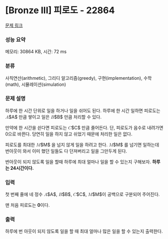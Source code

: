 # [Bronze III] 피로도 - 22864 

[문제 링크](https://www.acmicpc.net/problem/22864) 

### 성능 요약

메모리: 30864 KB, 시간: 72 ms

### 분류

사칙연산(arithmetic), 그리디 알고리즘(greedy), 구현(implementation), 수학(math), 시뮬레이션(simulation)

### 문제 설명

<p>하루에 한 시간 단위로 일을 하거나 일을 쉬어도 된다. 하루에 한 시간 일하면 피로도는 <mjx-container class="MathJax" jax="CHTML" style="font-size: 101.8%; position: relative;"><mjx-math class="MJX-TEX" aria-hidden="true"><mjx-mi class="mjx-i"><mjx-c class="mjx-c1D434 TEX-I"></mjx-c></mjx-mi></mjx-math><mjx-assistive-mml unselectable="on" display="inline"><math xmlns="http://www.w3.org/1998/Math/MathML"><mi>A</mi></math></mjx-assistive-mml><span aria-hidden="true" class="no-mathjax mjx-copytext">$A$</span></mjx-container> 만큼 쌓이고 일은 <mjx-container class="MathJax" jax="CHTML" style="font-size: 101.8%; position: relative;"><mjx-math class="MJX-TEX" aria-hidden="true"><mjx-mi class="mjx-i"><mjx-c class="mjx-c1D435 TEX-I"></mjx-c></mjx-mi></mjx-math><mjx-assistive-mml unselectable="on" display="inline"><math xmlns="http://www.w3.org/1998/Math/MathML"><mi>B</mi></math></mjx-assistive-mml><span aria-hidden="true" class="no-mathjax mjx-copytext">$B$</span></mjx-container> 만큼 처리할 수 있다.</p>

<p>만약에 한 시간을 쉰다면 피로도는 <mjx-container class="MathJax" jax="CHTML" style="font-size: 101.8%; position: relative;"><mjx-math class="MJX-TEX" aria-hidden="true"><mjx-mi class="mjx-i"><mjx-c class="mjx-c1D436 TEX-I"></mjx-c></mjx-mi></mjx-math><mjx-assistive-mml unselectable="on" display="inline"><math xmlns="http://www.w3.org/1998/Math/MathML"><mi>C</mi></math></mjx-assistive-mml><span aria-hidden="true" class="no-mathjax mjx-copytext">$C$</span></mjx-container> 만큼 줄어든다. 단, 피로도가 음수로 내려가면 0으로 바뀐다. 당연히 일을 하지 않고 쉬었기 때문에 처리한 일은 없다.</p>

<p>피로도를 최대한 <mjx-container class="MathJax" jax="CHTML" style="font-size: 101.8%; position: relative;"><mjx-math class="MJX-TEX" aria-hidden="true"><mjx-mi class="mjx-i"><mjx-c class="mjx-c1D440 TEX-I"></mjx-c></mjx-mi></mjx-math><mjx-assistive-mml unselectable="on" display="inline"><math xmlns="http://www.w3.org/1998/Math/MathML"><mi>M</mi></math></mjx-assistive-mml><span aria-hidden="true" class="no-mathjax mjx-copytext">$M$</span></mjx-container> 을 넘지 않게 일을 하려고 한다. <mjx-container class="MathJax" jax="CHTML" style="font-size: 101.8%; position: relative;"><mjx-math class="MJX-TEX" aria-hidden="true"><mjx-mi class="mjx-i"><mjx-c class="mjx-c1D440 TEX-I"></mjx-c></mjx-mi></mjx-math><mjx-assistive-mml unselectable="on" display="inline"><math xmlns="http://www.w3.org/1998/Math/MathML"><mi>M</mi></math></mjx-assistive-mml><span aria-hidden="true" class="no-mathjax mjx-copytext">$M$</span></mjx-container> 를 넘기면 일하는데 번아웃이 와서 이미 했던 일들도 다 던져버리고 일을 그만두게 된다.</p>

<p>번아웃이 되지 않도록 일을 할때 하루에 최대 얼마나 일을 할 수 있는지 구해보자. <strong>하루는 24시간이다.</strong></p>

### 입력 

 <p>첫 번째 줄에 네 정수 <mjx-container class="MathJax" jax="CHTML" style="font-size: 101.8%; position: relative;"><mjx-math class="MJX-TEX" aria-hidden="true"><mjx-mi class="mjx-i"><mjx-c class="mjx-c1D434 TEX-I"></mjx-c></mjx-mi></mjx-math><mjx-assistive-mml unselectable="on" display="inline"><math xmlns="http://www.w3.org/1998/Math/MathML"><mi>A</mi></math></mjx-assistive-mml><span aria-hidden="true" class="no-mathjax mjx-copytext">$A$</span></mjx-container>, <mjx-container class="MathJax" jax="CHTML" style="font-size: 101.8%; position: relative;"><mjx-math class="MJX-TEX" aria-hidden="true"><mjx-mi class="mjx-i"><mjx-c class="mjx-c1D435 TEX-I"></mjx-c></mjx-mi></mjx-math><mjx-assistive-mml unselectable="on" display="inline"><math xmlns="http://www.w3.org/1998/Math/MathML"><mi>B</mi></math></mjx-assistive-mml><span aria-hidden="true" class="no-mathjax mjx-copytext">$B$</span></mjx-container>, <mjx-container class="MathJax" jax="CHTML" style="font-size: 101.8%; position: relative;"><mjx-math class="MJX-TEX" aria-hidden="true"><mjx-mi class="mjx-i"><mjx-c class="mjx-c1D436 TEX-I"></mjx-c></mjx-mi></mjx-math><mjx-assistive-mml unselectable="on" display="inline"><math xmlns="http://www.w3.org/1998/Math/MathML"><mi>C</mi></math></mjx-assistive-mml><span aria-hidden="true" class="no-mathjax mjx-copytext">$C$</span></mjx-container>, <mjx-container class="MathJax" jax="CHTML" style="font-size: 101.8%; position: relative;"><mjx-math class="MJX-TEX" aria-hidden="true"><mjx-mi class="mjx-i"><mjx-c class="mjx-c1D440 TEX-I"></mjx-c></mjx-mi></mjx-math><mjx-assistive-mml unselectable="on" display="inline"><math xmlns="http://www.w3.org/1998/Math/MathML"><mi>M</mi></math></mjx-assistive-mml><span aria-hidden="true" class="no-mathjax mjx-copytext">$M$</span></mjx-container>이 공백으로 구분되어 주어진다.</p>

<p>맨 처음 피로도는 <strong>0</strong>이다.</p>

### 출력 

 <p>하루에 번 아웃이 되지 않도록 일을 할 때 최대 얼마나 많은 일을 할 수 있는지 출력한다.</p>



